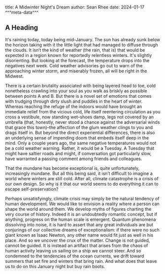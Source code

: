 title: A Midwinter Night's Dream
author: Sean Rhee
date: 2024-01-17
^^^meta-data^^^
## A Heading
It's raining today, today being mid-January. The sun has already sunk below the horizon taking with it the little light that had managed to diffuse through the clouds. It isn’t the kind of weather (the rain, that is) that would be expected in a region known for reportedly relentless winters. It's slightly disorienting. But looking at the forecast, the temperature drops into the negatives next week. Cold weather advisories go out to warn of the approaching winter storm, and miserably frozen, all will be right in the Midwest.

There is a certain brutality associated with being layered head to toe, cold nonetheless crawling into your soul as you walk as briskly as possible between points A and B. But there is a novel set of emotions that comes with trudging through dirty slush and puddles in the heart of winter. Whereas reaching the refuge of the indoors would have brought an immediate relief from the vicious cold, life itself reentering circulation as you cross a vestibule, now standing wet–shoes damp, legs not covered by an umbrella (that, honestly, never stood a chance against the adversarial winds that grace this town)–the affection of the glum weather clings to you and drags itself in. But beyond the direct experiential differences, there is also an underlying sense of impending doom that embeds itself deep in the mind. Only a couple years ago, the same negative temperatures would not be a cold weather warning. Rather, it would be a Tuesday. A Tuesday that might have saltier roads and might, if conversation got particularly slow, have warranted a passing comment among friends and colleagues.

That the mundane has become exceptional is, quite unfortunately, increasingly mundane. But all this being said, it isn’t difficult to imagine a world where winters are still cold. After all, climate catastrophe is a crisis of our own design. So why is it that our world seems to do everything it can to escape self-preservation?

Perhaps unsatisfyingly, climate crisis may simply be the natural tendency of human development. We would like to envision a reality where a person can shape the world around them. We develop myths of figures charting the very course of history. Indeed it is an undoubtedly romantic concept, but if anything, progress on the human scale is emergent. Quantum phenomena dissolving into noise, it is hard to assert that any great individuals are but conjurings of our collective dreams of exceptionalism: if there were no such giant known as Isaac Newton, any other name would fit just as well in his place. And so we uncover the crux of the matter. Change is not guided, cannot be guided. It is instead an artifact that arises from the chaos of human activity leaving us sailing on a ship we cannot steer. And so condemned to the tendencies of the ocean currents, we drift toward summers that set fire and winters that bring rain. And what does that leave us to do on this January night but buy rain boots.
